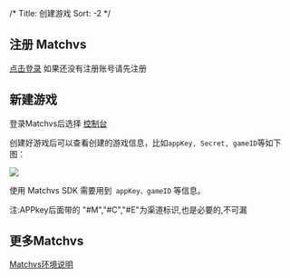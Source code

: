 /*
Title: 创建游戏
Sort: -2
*/

## 注册 Matchvs

[点击登录](http://www.matchvs.com/login) 如果还没有注册账号请先注册

## 新建游戏

登录Matchvs后选择 [控制台](http://www.matchvs.com/manage/gameContentList) 

创建好游戏后可以查看创建的游戏信息，比如` appKey, Secret, gameID `等如下图：

![](http://imgs.matchvs.com/static/Doc-img/new-start/MatchvsManageimg/Matchvs_use1.png)

使用 Matchvs SDK 需要用到` appKey、gameID` 等信息。

注:APPkey后面带的 "#M","#C","#E"为渠道标识,也是必要的,不可漏
## 更多Matchvs

[Matchvs环境说明](../Advanced/EnvGuide)


